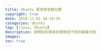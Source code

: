 ```yaml
---
title: Ubuntu 更改家目錄位置
copyright: true
date: 2018-11-01 10:18:59
categories: Ubuntu
tag: [linux, Ubuntu]
description: 說明如何將家目錄移至不同的磁碟分割
images:
toc: true
---
```

